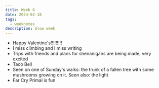 ```yaml
---
title: Week 6
date: 2024-02-18
tags: 
  - weeknotes
description: Slow week
---
```

- Happy Valentine's!!!!!!!!! 
- I miss climbing and I miss writing
- Trips with friends and plans for shenanigans are being made, very excited
- Taco Bell
- Seen on one of Sunday's walks: the trunk of a fallen tree with some mushrooms growing on it. Seen also: the light
- Far Cry Primal is fun
